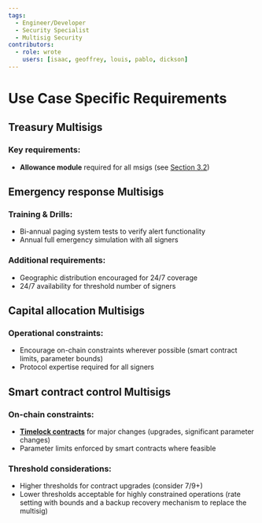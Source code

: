 ```yaml
---
tags:
  - Engineer/Developer
  - Security Specialist
  - Multisig Security
contributors:
  - role: wrote
    users: [isaac, geoffrey, louis, pablo, dickson]
---
```


# Use Case Specific Requirements

## Treasury Multisigs

### Key requirements:
- **Allowance module** required for all msigs (see [Section 3.2](./setup-and-configuration.md#modules--guards))

## Emergency response Multisigs

### Training & Drills:
- Bi-annual paging system tests to verify alert functionality
- Annual full emergency simulation with all signers

### Additional requirements:
- Geographic distribution encouraged for 24/7 coverage
- 24/7 availability for threshold number of signers

## Capital allocation Multisigs

### Operational constraints:
- Encourage on-chain constraints wherever possible (smart contract limits, parameter bounds)
- Protocol expertise required for all signers

## Smart contract control Multisigs

### On-chain constraints:
- [**Timelock contracts**](./timelock-configuration.md) for major changes (upgrades, significant parameter changes)
- Parameter limits enforced by smart contracts where feasible

### Threshold considerations:
- Higher thresholds for contract upgrades (consider 7/9+)
- Lower thresholds acceptable for highly constrained operations (rate setting with bounds and a backup recovery mechanism to replace the multisig)